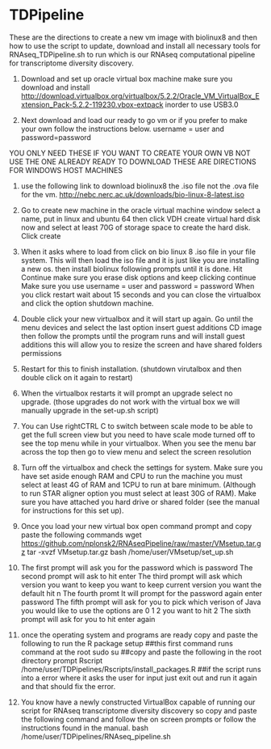 # TDPipeline

These are the directions to create a new vm image with biolinux8 and then how to use the script to update, download and install all necessary tools for RNAseq_TDPipeline.sh to run which is our RNAseq computational pipeline for transcriptome diversity discovery.


1. Download and set up oracle virtual box machine make sure you download and install http://download.virtualbox.org/virtualbox/5.2.2/Oracle_VM_VirtualBox_Extension_Pack-5.2.2-119230.vbox-extpack inorder to use USB3.0

2. Next download and load our ready to go vm or if you prefer to make your own follow the instructions below.
username = user and password=password

YOU ONLY NEED THESE IF YOU WANT TO CREATE YOUR OWN VB NOT USE THE ONE ALREADY READY TO DOWNLOAD THESE ARE DIRECTIONS FOR WINDOWS HOST MACHINES

1. use the following link to download biolinux8 the .iso file not the .ova file for the vm.
http://nebc.nerc.ac.uk/downloads/bio-linux-8-latest.iso

2. Go to create new machine in the oracle virtual machine window
      select a name, put in linux and ubuntu 64 
      then click VDH create virtual hard disk now and select at least 70G of storage space to create the hard disk.  
      Click create

3. When it asks where to load from click on bio linux 8 .iso file in your file system.
      This will then load the iso file and it is just like you are installing a new os.
      then install biolinux following prompts until it is done.
      Hit Continue make sure you erase disk options and keep clicking continue
      Make sure you use username = user and password = password
      When you click restart wait about 15 seconds and you can close the virtualbox and click the option shutdown machine.

4. Double click your new virtualbox and it will start up again.
      Go until the menu devices and select the last option insert guest additions CD image
      then follow the prompts until the program runs and will install guest additions
      this will allow you to resize the screen and have shared folders permissions

5. Restart for this to finish installation.  (shutdown virutalbox and then double click on it again to restart)

6. When the virtualbox restarts it will prompt an upgrade select no upgrade.  (those upgrades do not work with the virtual box we will manually upgrade in the set-up.sh script)

7. You can Use rightCTRL C to switch between scale mode to be able to get the full screen view but you need to have scale mode turned off to see the top menu while in your virtualbox.  When you see the menu bar across the top then go to view menu and select the screen resolution

8. Turn off the virtualbox and check the settings for system.  Make sure you have set aside enough RAM and CPU to run the machine you must select at least 4G of RAM and 1CPU to run at bare minimum.  (Although to run STAR aligner option you must select at least 30G of RAM).  Make sure you have attached you hard drive or shared folder (see the manual for instructions for this set up).

9.  Once you load your new virtual box open command prompt and copy paste the following commands
wget https://github.com/nplonsk2/RNAseqPipeline/raw/master/VMsetup.tar.gz
tar -xvzf VMsetup.tar.gz
bash /home/user/VMsetup/set_up.sh

10. The first prompt will ask you for the password which is password
    The second prompt will ask to hit enter
    The third prompt will ask which version you want to keep you want to keep current version you want the default hit n
    The fourth promt It will prompt for the password again enter password
    The fifth prompt will ask for you to pick which verison of Java you would like to use the options are 0 1 2 you want to hit 2
    The sixth prompt will ask for you to hit enter again

11. once the operating system and programs are ready copy and paste the following to run the R package setup
##this first command runs command at the root
sudo su
##copy and paste the following in the root directory prompt
Rscript /home/user/TDPipelines/Rscripts/install_packages.R
##if the script runs into a error where it asks the user for input just exit out and run it again and that should fix the error.

12. You know have a newly constructed VirtualBox capable of running our script for RNAseq transcriptome diversity discovery so copy and paste the following command and follow the on screen prompts or follow the instructions found in the manual.
bash /home/user/TDPipelines/RNAseq_pipeline.sh
